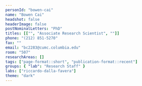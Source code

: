 ```yaml
---
personId: "bowen-cai"
name: "Bowen Cai"
headshot: false
headerImage: false
postNominalLetters: "PhD"
titles: [["", "Associate Research Scientist", ""]]
phone: "(212) 851-5270"
fax: ""
email: "bc2283@cumc.columbia.edu"
room: "507"
researchAreas: []
tags: ["page-format::short", "publication-format::recent"]
groups: { "lab": "Research Staff" }
labs: ["riccardo-dalla-favera"]
theme: "dark"
---
```

